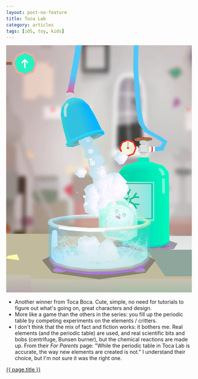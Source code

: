 ```yaml
---
layout: post-no-feature
title: Toca Lab
category: articles
tags: [iOS, toy, kids]
---
```


<a href="http://tocaboca.com/game/toca-lab/">![{{ page.title }}](/images/toca-lab.png)</a>

* Another winner from Toca Boca. Cute, simple, no need for tutorials to figure out what's going on, great characters and design.
* More like a game than the others in the series: you fill up the periodic table by competing experiments on the elements / critters.
* I don't think that the mix of fact and fiction works: it bothers me. Real elements (and the periodic table) are used, and real scientific bits and bobs (centrifuge, Bunsen burner), but the chemical reactions are made up. From their *For Parents* page: "While the periodic table in Toca Lab is accurate, the way new elements are created is not."  I understand their choice, but I'm not sure it was the right one.

[{{ page.title }}](http://tocaboca.com/game/toca-lab/)